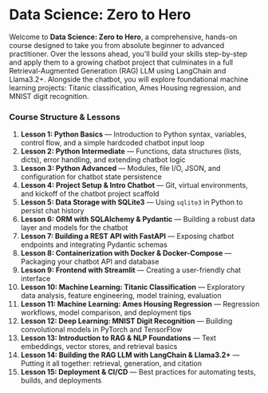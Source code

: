 # Data Science: Zero to Hero

Welcome to **Data Science: Zero to Hero**, a comprehensive, hands-on course designed to take you from absolute beginner to advanced practitioner. Over the lessons ahead, you'll build your skills step-by-step and apply them to a growing chatbot project that culminates in a full Retrieval-Augmented Generation (RAG) LLM using LangChain and Llama3.2+. Alongside the chatbot, you will explore foundational machine learning projects: Titanic classification, Ames Housing regression, and MNIST digit recognition.

### Course Structure & Lessons

1. **Lesson 1: Python Basics** — Introduction to Python syntax, variables, control flow, and a simple hardcoded chatbot input loop  
2. **Lesson 2: Python Intermediate** — Functions, data structures (lists, dicts), error handling, and extending chatbot logic  
3. **Lesson 3: Python Advanced** — Modules, file I/O, JSON, and configuration for chatbot state persistence  
4. **Lesson 4: Project Setup & Intro Chatbot** — Git, virtual environments, and kickoff of the chatbot project scaffold  
5. **Lesson 5: Data Storage with SQLite3** — Using `sqlite3` in Python to persist chat history  
6. **Lesson 6: ORM with SQLAlchemy & Pydantic** — Building a robust data layer and models for the chatbot  
7. **Lesson 7: Building a REST API with FastAPI** — Exposing chatbot endpoints and integrating Pydantic schemas  
8. **Lesson 8: Containerization with Docker & Docker-Compose** — Packaging your chatbot API and database  
9. **Lesson 9: Frontend with Streamlit** — Creating a user-friendly chat interface  
10. **Lesson 10: Machine Learning: Titanic Classification** — Exploratory data analysis, feature engineering, model training, evaluation  
11. **Lesson 11: Machine Learning: Ames Housing Regression** — Regression workflows, model comparison, and deployment tips  
12. **Lesson 12: Deep Learning: MNIST Digit Recognition** — Building convolutional models in PyTorch and TensorFlow  
13. **Lesson 13: Introduction to RAG & NLP Foundations** — Text embeddings, vector stores, and retrieval basics  
14. **Lesson 14: Building the RAG LLM with LangChain & Llama3.2+** — Putting it all together: retrieval, generation, and citation  
15. **Lesson 15: Deployment & CI/CD** — Best practices for automating tests, builds, and deployments  
